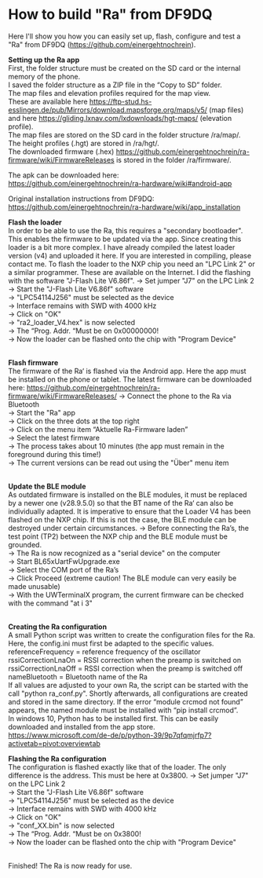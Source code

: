 # How to build "Ra" from DF9DQ

Here I'll show you how you can easily set up, flash, configure and test a "Ra" from DF9DQ (https://github.com/einergehtnochrein).<br>

<b>Setting up the Ra app</b><br>
First, the folder structure must be created on the SD card or the internal memory of the phone.<br>
I saved the folder structure as a ZIP file in the “Copy to SD” folder.<br>
The map files and elevation profiles required for the map view.<br>
These are available here https://ftp-stud.hs-esslingen.de/pub/Mirrors/download.mapsforge.org/maps/v5/ (map files) and here https://gliding.lxnav.com/lxdownloads/hgt-maps/ (elevation profile).<br>
The map files are stored on the SD card in the folder structure /ra/map/.<br>
The height profiles (.hgt) are stored in /ra/hgt/.<br>
The downloaded firmware (.hex) https://github.com/einergehtnochrein/ra-firmware/wiki/FirmwareReleases is stored in the folder /ra/firmware/.<br>

The apk can be downloaded here:<br>
https://github.com/einergehtnochrein/ra-hardware/wiki#android-app<br>

Original installation instructions from DF9DQ:<br>
https://github.com/einergehtnochrein/ra-hardware/wiki/app_installation<br>


<b>Flash the loader</b><br>
In order to be able to use the Ra, this requires a "secondary bootloader". This enables the firmware to be updated via the app. Since creating this loader is a bit more complex. I have already compiled the latest loader version (v4) and uploaded it here. If you are interested in compiling, please contact me.
To flash the loader to the NXP chip you need an "LPC Link 2" or a similar programmer. These are available on the Internet. I did the flashing with the software "J-Flash Lite V6.86f".
->	Set jumper "J7" on the LPC Link 2<br>
->	Start the "J-Flash Lite V6.86f" software<br>
->	"LPC54114J256" must be selected as the device<br>
->	Interface remains with SWD with 4000 kHz<br>
->	Click on "OK"<br>
->	"ra2_loader_V4.hex" is now selected<br>
->	The “Prog. Addr. “Must be on 0x00000000!<br>
->	Now the loader can be flashed onto the chip with "Program Device"<br><br>

<b>Flash firmware</b><br>
The firmware of the Ra‘ is flashed via the Android app. Here the app must be installed on the phone or tablet.
The latest firmware can be downloaded here: https://github.com/einergehtnochrein/ra-firmware/wiki/FirmwareReleases/
->	Connect the phone to the Ra via Bluetooth<br>
->	Start the "Ra" app<br>
->	Click on the three dots at the top right<br>
->	Click on the menu item “Aktuelle Ra-Firmware laden”<br>
->	Select the latest firmware<br>
->	The process takes about 10 minutes (the app must remain in the foreground during this time!)<br>
->	The current versions can be read out using the "Über" menu item<br><br>

<b>Update the BLE module</b><br>
As outdated firmware is installed on the BLE modules, it must be replaced by a newer one (v28.9.5.0) so that the BT name of the Ra‘ can also be individually adapted.
It is imperative to ensure that the Loader V4 has been flashed on the NXP chip. If this is not the case, the BLE module can be destroyed under certain circumstances.
->	Before connecting the Ra’s, the test point (TP2) between the NXP chip and the BLE module must be grounded.<br>
->	The Ra is now recognized as a "serial device" on the computer<br>
->	Start BL65xUartFwUpgrade.exe<br>
->	Select the COM port of the Ra’s<br>
->	Click Proceed (extreme caution! The BLE module can very easily be made unusable)<br>
->	With the UWTerminalX program, the current firmware can be checked with the command "at i 3"<br><br>

<b>Creating the Ra configuration</b><br>
A small Python script was written to create the configuration files for the Ra.
Here, the config.ini must first be adapted to the specific values.<br>
referenceFrequency = reference frequency of the oscillator<br>
rssiCorrectionLnaOn = RSSI correction when the preamp is switched on<br>
rssiCorrectionLnaOff = RSSI correction when the preamp is switched off<br>
nameBluetooth = Bluetooth name of the Ra<br>
If all values are adjusted to your own Ra, the script can be started with the call "python ra_conf.py". Shortly afterwards, all configurations are created and stored in the same directory.
If the error “module crcmod not found” appears, the named module must be installed with “pip install crcmod”.<br>
In windows 10, Python has to be installed first. This can be easily downloaded and installed from the app store.<br>
https://www.microsoft.com/de-de/p/python-39/9p7qfqmjrfp7?activetab=pivot:overviewtab

<b>Flashing the Ra configuration</b><br>
The configuration is flashed exactly like that of the loader. The only difference is the address. This must be here at 0x3800.
->	Set jumper "J7" on the LPC Link 2<br>
->	Start the "J-Flash Lite V6.86f" software<br>
->	"LPC54114J256" must be selected as the device<br>
->	Interface remains with SWD with 4000 kHz<br>
->	Click on "OK"<br>
->	"conf_XX.bin" is now selected<br>
->	The “Prog. Addr. “Must be on 0x3800!<br>
->	Now the loader can be flashed onto the chip with "Program Device"<br><br>

Finished! The Ra is now ready for use.
